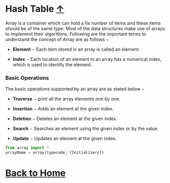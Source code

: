 # Hash Table [&uarr;](../basic_data_structures.md)

Array is a container which can hold a fix number of items and these items should be of the same type. Most of the data structures make use of arrays to implement their algorithms. Following are the important terms to understand the concept of Array are as follows −

 * __Element__ − Each item stored in an array is called an element.

 * __Index__ − Each location of an element in an array has a numerical index, which is used to identify the element.

### Basic Operations
The basic operations supported by an array are as stated below −

 - __Traverse__ − print all the array elements one by one.

 - __Insertion__ − Adds an element at the given index.

 - __Deletion__ − Deletes an element at the given index.

 - __Search__ − Searches an element using the given index or by the value.

 - __Update__ − Updates an element at the given index.

 ```python
 from array import *
 arrayName = array(typecode, [Initializers])
```

[Back to Home](/../../blob/master/README.md)
===
